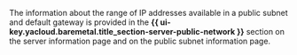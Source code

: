 The information about the range of IP addresses available in a public subnet and default gateway is provided in the **{{ ui-key.yacloud.baremetal.title_section-server-public-network }}** section on the server information page and on the public subnet information page.
